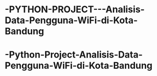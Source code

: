 # -PYTHON-PROJECT---Analisis-Data-Pengguna-WiFi-di-Kota-Bandung
# -Python-Project-Analisis-Data-Pengguna-WiFi-di-Kota-Bandung
